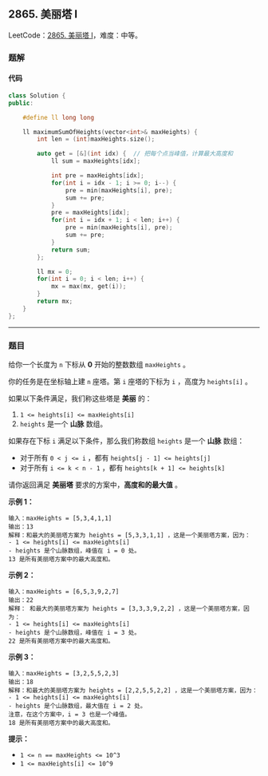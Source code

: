 ## 2865. 美丽塔 I

LeetCode：[2865. 美丽塔 I](https://leetcode.cn/problems/beautiful-towers-i/)，难度：中等。

### 题解

#### 代码

```c++
class Solution {
public:

    #define ll long long

    ll maximumSumOfHeights(vector<int>& maxHeights) {
        int len = (int)maxHeights.size();

        auto get = [&](int idx) {  // 把每个点当峰值，计算最大高度和
            ll sum = maxHeights[idx];

            int pre = maxHeights[idx];
            for(int i = idx - 1; i >= 0; i--) {
                pre = min(maxHeights[i], pre);
                sum += pre;
            }
            pre = maxHeights[idx];
            for(int i = idx + 1; i < len; i++) {
                pre = min(maxHeights[i], pre);
                sum += pre;
            }
            return sum;
        };

        ll mx = 0;
        for(int i = 0; i < len; i++) {
            mx = max(mx, get(i));
        }
        return mx;
    }
};
```



---



### 题目

给你一个长度为 `n` 下标从 **0** 开始的整数数组 `maxHeights` 。

你的任务是在坐标轴上建 `n` 座塔。第 `i` 座塔的下标为 `i` ，高度为 `heights[i]` 。

如果以下条件满足，我们称这些塔是 **美丽** 的：

1. `1 <= heights[i] <= maxHeights[i]`
2. `heights` 是一个 **山脉** 数组。

如果存在下标 `i` 满足以下条件，那么我们称数组 `heights` 是一个 **山脉** 数组：

- 对于所有 `0 < j <= i` ，都有 `heights[j - 1] <= heights[j]`
- 对于所有 `i <= k < n - 1` ，都有 `heights[k + 1] <= heights[k]`

请你返回满足 **美丽塔** 要求的方案中，**高度和的最大值** 。

 

**示例 1：**

```
输入：maxHeights = [5,3,4,1,1]
输出：13
解释：和最大的美丽塔方案为 heights = [5,3,3,1,1] ，这是一个美丽塔方案，因为：
- 1 <= heights[i] <= maxHeights[i]  
- heights 是个山脉数组，峰值在 i = 0 处。
13 是所有美丽塔方案中的最大高度和。
```

**示例 2：**

```
输入：maxHeights = [6,5,3,9,2,7]
输出：22
解释： 和最大的美丽塔方案为 heights = [3,3,3,9,2,2] ，这是一个美丽塔方案，因为：
- 1 <= heights[i] <= maxHeights[i]
- heights 是个山脉数组，峰值在 i = 3 处。
22 是所有美丽塔方案中的最大高度和。
```

**示例 3：**

```
输入：maxHeights = [3,2,5,5,2,3]
输出：18
解释：和最大的美丽塔方案为 heights = [2,2,5,5,2,2] ，这是一个美丽塔方案，因为：
- 1 <= heights[i] <= maxHeights[i]
- heights 是个山脉数组，最大值在 i = 2 处。
注意，在这个方案中，i = 3 也是一个峰值。
18 是所有美丽塔方案中的最大高度和。
```

 

**提示：**

- `1 <= n == maxHeights <= 10^3`
- `1 <= maxHeights[i] <= 10^9`


